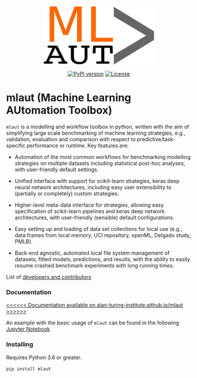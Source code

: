 <p align="center">
  <img src="/docs/_images/logo.png" alt="mlaut" width="300px">
</p>
<p align="center">
  <a href="https://badge.fury.io/py/mlaut"><img src="https://badge.fury.io/py/mlaut.svg" alt="PyPI version" height="18"></a>
  <a href="https://opensource.org/licenses/BSD-3-Clause"><img src="https://img.shields.io/badge/License-BSD%203--Clause-blue.svg" alt="License"></a>
</p>


# mlaut (Machine Learning AUtomation Toolbox)

``mlaut`` is a modelling and workflow toolbox in python, written with the aim of simplifying large scale benchmarking of machine learning strategies, e.g., validation, evaluation and comparison with respect to predictive/task-specific performance or runtime. Key features are:

* Automation of the most common workflows for benchmarking modelling strategies on multiple datasets including statistical post-hoc analyses, with user-friendly default settings.

* Unified interface with support for scikit-learn strategies, keras deep neural network architectures, including easy user extensibility to (partially or completely) custom strategies.

* Higher-level meta-data interface for strategies, allowing easy specification of scikit-learn pipelines and keras deep network architectures, with user-friendly (sensible) default configurations.

* Easy setting up and loading of data set collections for local use (e.g., data frames from local memory, UCI repository, openML, Delgado study, PMLB).

* Back-end agnostic, automated local file system management of datasets, fitted models, predictions, and results, with the ability to easily resume crashed benchmark experiments with long running times.

List of [developers and contributors](AUTHORS.rst)

### Documentation

[<<<<<< Documentation available on alan-turing-institute.github.io/mlaut >>>>>>](https://alan-turing-institute.github.io/mlaut)

An example with the basic usage of ``mlaut`` can be found in the following [Jupyter Notebook](https://github.com/alan-turing-institute/mlaut/blob/master/examples/Benchmarking.ipynb)

### Installing

Requires Python 3.6 or greater.

```
pip install mlaut
```

